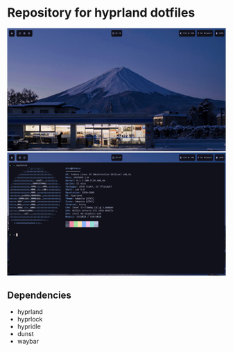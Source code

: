 # Repository for hyprland dotfiles
![Desktop image](Screenshots/2024-03-09-104826_hyprshot.png)
![Neofetch](Screenshots/2024-03-09-104934_hyprshot.png)
## Dependencies
* hyprland
* hyprlock
* hypridle
* dunst
* waybar

